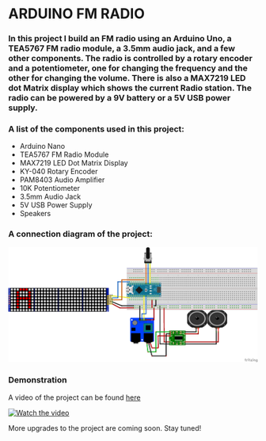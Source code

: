 # ARDUINO FM RADIO 

### In this project I build an FM radio using an Arduino Uno, a TEA5767 FM radio module, a 3.5mm audio jack, and a few other components. The radio is controlled by a rotary encoder and a potentiometer, one for changing the frequency and the other for changing the volume. There is also a MAX7219 LED dot Matrix display which shows the current Radio station. The radio can be powered by a 9V battery or a 5V USB power supply.

### A list of the components used in this project:
- Arduino Nano
- TEA5767 FM Radio Module
- MAX7219 LED Dot Matrix Display
- KY-040 Rotary Encoder
- PAM8403 Audio Amplifier
- 10K Potentiometer
- 3.5mm Audio Jack
- 5V USB Power Supply
- Speakers

### A connection diagram of the project:
<img src="FM RADIO CLOCK_bb.png" alt="Radio Clock"/>

### Demonstration 
A video of the project can be found [here](https://www.youtube.com/watch?v=0ZRx7C7gTdg)

[![Watch the video](https://img.youtube.com/vi/0ZRx7C7gTdg/maxresdefault.jpg)](https://www.youtube.com/watch?v=0ZRx7C7gTdg)

More upgrades to the project are coming soon. Stay tuned!
